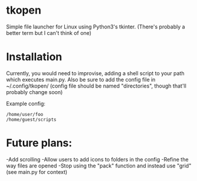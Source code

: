 # tkopen
Simple file launcher for Linux using Python3's tkinter.
(There's probably a better term but I can't think of one)

# Installation
Currently, you would need to improvise, adding a shell script to your path which executes main.py.
Also be sure to add the config file in ~/.config/tkopen/ (config file should be named "directories", though that'll probably change soon)

Example config:
```
/home/user/foo
/home/guest/scripts

```
# Future plans:
-Add scrolling
-Allow users to add icons to folders in the config
-Refine the way files are opened
-Stop using the "pack" function and instead use "grid" (see main.py for context)
